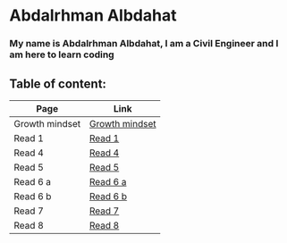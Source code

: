 # Abdalrhman Albdahat 

### My name is Abdalrhman Albdahat, I am a Civil Engineer and I am here to learn coding

## Table of content:
| Page           | Link                                                                |
|--------------- | --------------------------------------------------------------------|
| Growth mindset | [Growth mindset](https://boodah96.github.io/reading-notes/README1)  |
| Read 1         |  [Read 1](https://boodah96.github.io/reading-notes/read_1)          |
| Read 4         |  [Read 4](https://boodah96.github.io/reading-notes/read4)           |
| Read 5         |  [Read 5](https://boodah96.github.io/reading-notes/read5)           |
| Read 6 a       |  [Read 6 a](https://boodah96.github.io/reading-notes/read6a)        |
| Read 6 b       |  [Read 6 b](https://boodah96.github.io/reading-notes/read6b)        |
| Read 7         |  [Read 7](https://boodah96.github.io/reading-notes/read7)           |
| Read 8         |  [Read 8](https://boodah96.github.io/reading-notes/read8)           |
